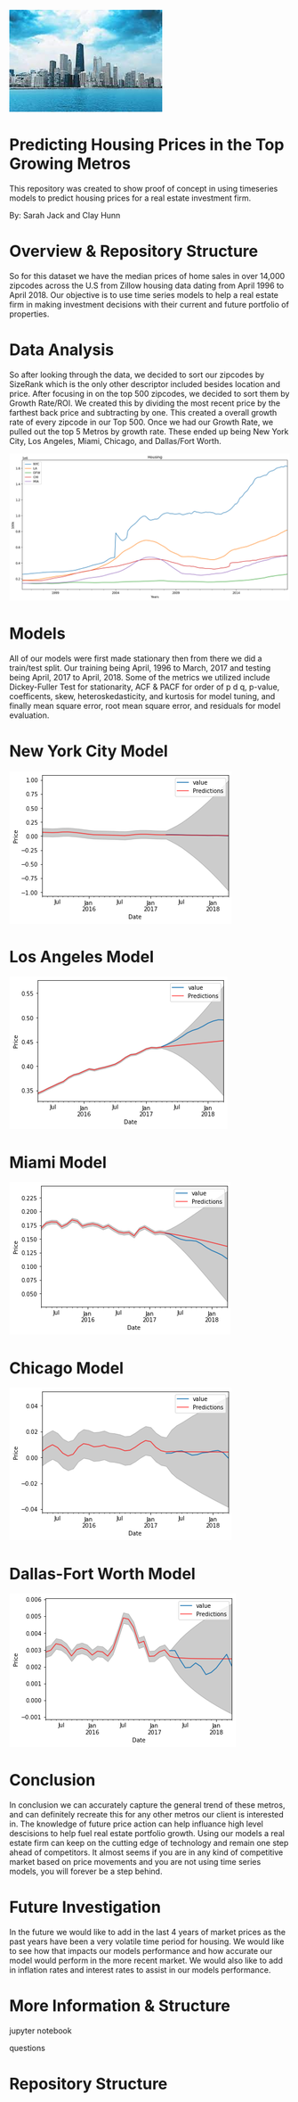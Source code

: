 ![New York](images/nycpic.jpg "Metros")

# Predicting Housing Prices in the Top Growing Metros
This repository was created to show proof of concept in using timeseries models to predict housing prices for a real estate investment firm.

By: Sarah Jack and Clay Hunn


# Overview & Repository Structure
So for this dataset we have the median prices of home sales in over 14,000 zipcodes across the U.S from Zillow housing data dating from April 1996 to April 2018.  Our objective is to use time series models to help a real estate firm in making investment decisions with their current and future portfolio of properties.  








# Data Analysis
So after looking through the data, we decided to sort our zipcodes by SizeRank which is the only other descriptor included besides location and price.  After focusing in on the top 500 zipcodes, we decided to sort them by Growth Rate/ROI. We created this by dividing the most recent price by the farthest back price and subtracting by one.  This created a overall growth rate of every zipcode in our Top 500.  Once we had our Growth Rate, we pulled out the top 5 Metros by growth rate. These ended up being New York City, Los Angeles, Miami, Chicago, and Dallas/Fort Worth.  

![Fig 1](images/Growthrate.png "Growth Rate")



# Models
All of our models were first made stationary then from there we did a train/test split. Our training being April, 1996 to March, 2017 and testing being April, 2017 to April, 2018.  Some of the metrics we utilized include Dickey-Fuller Test for stationarity, ACF & PACF for  order of p d q, p-value, coefficents, skew, heteroskedasticity, and kurtosis for model tuning, and finally mean square error, root mean square error, and residuals for model evaluation.

# New York City Model
![Fig 2](images/newyork.png "New York")

# Los Angeles Model
![Fig 3](images/la.png "Loa Angeles")

# Miami Model
![Fig 4](images/mia.png "Miami")

# Chicago Model
![Fig 5](images/chi.png "LA")

# Dallas-Fort Worth Model
![Fig 6](images/dfwpng.png "DFW")

# Conclusion
In conclusion we can accurately capture the general trend of these metros, and can definitely recreate this for any other metros our client is interested in.  The knowledge of future price action can help influance high level descisions to help fuel real estate portfolio growth.  Using our models a real estate firm can keep on the cutting edge of technology and remain one step ahead of competitors.  It almost seems if you are in any kind of competitive market based on price movements and you are not using time series models, you will forever be a step behind.  



# Future Investigation
In the future we would like to add in the last 4 years of market prices as the past years have been a very volatile time period for housing. We would like to see how that impacts our models performance and how accurate our model would perform in the more recent market.  We would also like to add in inflation rates and interest rates to assist in our models performance.   



# More Information & Structure
jupyter notebook 

questions 



# Repository Structure


